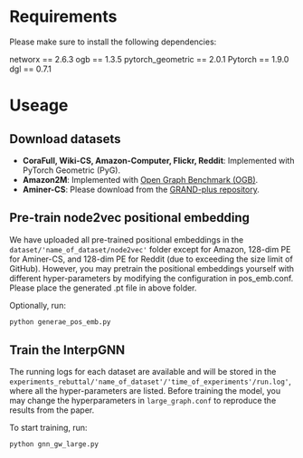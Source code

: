 # Requirements
Please make sure to install the following dependencies:

networx == 2.6.3
ogb == 1.3.5
pytorch_geometric == 2.0.1
Pytorch == 1.9.0
dgl == 0.7.1

# Useage
## Download datasets

- **CoraFull, Wiki-CS, Amazon-Computer, Flickr, Reddit**: Implemented with PyTorch Geometric (PyG).
- **Amazon2M**: Implemented with [Open Graph Benchmark (OGB)](https://ogb.stanford.edu).
- **Aminer-CS**: Please download from the [GRAND-plus repository](https://github.com/wzfhaha/GRAND-plus).

## Pre-train node2vec positional embedding

We have uploaded all pre-trained positional embeddings in the `dataset/'name_of_dataset/node2vec'` folder except for Amazon, 128-dim PE for Aminer-CS, and 128-dim PE for Reddit (due to exceeding the size limit of GitHub). However, you may pretrain the positional embeddings yourself with different hyper-parameters by modifying the configuration in pos_emb.conf. Please place the generated .pt file in above folder. 

Optionally, run: 
```bash
python generae_pos_emb.py
```


## Train the InterpGNN
The running logs for each dataset are available and will be stored in the `experiments_rebuttal/'name_of_dataset'/'time_of_experiments'/run.log'`, where all the hyper-parameters are listed. Before training the model, you may change the hyperparameters in `large_graph.conf` to reproduce the results from the paper.

To start training, run:

```bash
python gnn_gw_large.py
```
